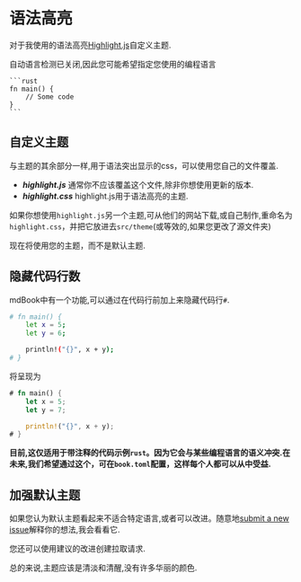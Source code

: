 # 语法高亮

对于我使用的语法高亮[Highlight.js](https://highlightjs.org)自定义主题.

自动语言检测已关闭,因此您可能希望指定您使用的编程语言

<pre><code class="language-markdown">```rust
fn main() {
    // Some code
}
```</code></pre>

## 自定义主题

与主题的其余部分一样,用于语法突出显示的css，可以使用您自己的文件覆盖.

-   ***highlight.js*** 通常你不应该覆盖这个文件,除非你想使用更新的版本.
-   ***highlight.css*** highlight.js用于语法高亮的主题.

如果你想使用`highlight.js`另一个主题,可从他们的网站下载,或自己制作,重命名为`highlight.css`，并把它放进去`src/theme`(或等效的,如果您更改了源文件夹)

现在将使用您的主题，而不是默认主题.

## 隐藏代码行数

mdBook中有一个功能,可以通过在代码行前加上来隐藏代码行`#`.

```bash
# fn main() {
    let x = 5;
    let y = 6;

    println!("{}", x + y);
# }
```

将呈现为

```rust
# fn main() {
    let x = 5;
    let y = 7;

    println!("{}", x + y);
# }
```

**目前,这仅适用于带注释的代码示例`rust`。因为它会与某些编程语言的语义冲突.在未来,我们希望通过这个，可在`book.toml`配置，这样每个人都可以从中受益.**

## 加强默认主题

如果您认为默认主题看起来不适合特定语言,或者可以改进。随意地[submit a new
issue](https://github.com/rust-lang-nursery/mdBook/issues)解释你的想法,我会看看它.

您还可以使用建议的改进创建拉取请求.

总的来说,主题应该是清淡和清醒,没有许多华丽的颜色.
